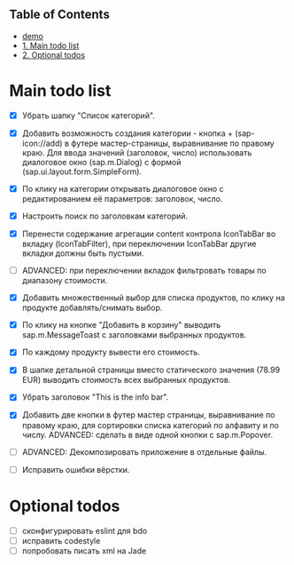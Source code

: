 <div id="table-of-contents">
<h2>Table of Contents</h2>
<div id="text-table-of-contents">
<ul>
<li><a href="https://o175.github.io/">demo</a></li>
<li><a href="#orge18dcd3">1. Main todo list</a></li>
<li><a href="#orgb069e3c">2. Optional todos</a></li>
</ul>
</div>
</div>

<a id="orge18dcd3"></a>

# Main todo list

-   [X] Убрать шапку "Список категорий".
-   [X] Добавить возможность создания категории - кнопка + (sap-icon://add) в футере мастер-страницы, выравнивание по правому краю. Для ввода значений (заголовок, число) использовать диалоговое окно (sap.m.Dialog) с формой (sap.ui.layout.form.SimpleForm).
-   [X] По клику на категории открывать диалоговое окно с редактированием её параметров: заголовок, число.
-   [X] Настроить поиск по заголовкам категорий.
-   [X] Перенести содержание агрегации content контрола IconTabBar во вкладку (IconTabFilter), при переключении IconTabBar другие вкладки должны быть пустыми.
-   [ ] ADVANCED: при переключении вкладок фильтровать товары по диапазону стоимости.
-   [X] Добавить множественный выбор для списка продуктов, по клику на продукте добавлять/снимать выбор.
-   [X] По клику на кнопке "Добавить в корзину" выводить sap.m.MessageToast с заголовками выбранных продуктов.
-   [X] По каждому продукту вывести его стоимость.
-   [X] В шапке детальной страницы вместо статического значения (78.99 EUR) выводить стоимость всех выбранных продуктов.
-   [X] Убрать заголовок "This is the info bar".
-   [X] Добавить две кнопки в футер мастер страницы, выравнивание по правому краю, для сортировки списка категорий по алфавиту и по числу. ADVANCED: сделать в виде одной кнопки с sap.m.Popover.
-   [ ] ADVANCED: Декомпозировать приложение в отдельные файлы.
-   [ ] Исправить ошибки вёрстки.


<a id="orgb069e3c"></a>

# Optional todos

-   [ ] сконфигурировать eslint для bdo
-   [ ] исправить codestyle
-   [ ] попробовать писать xml на Jade